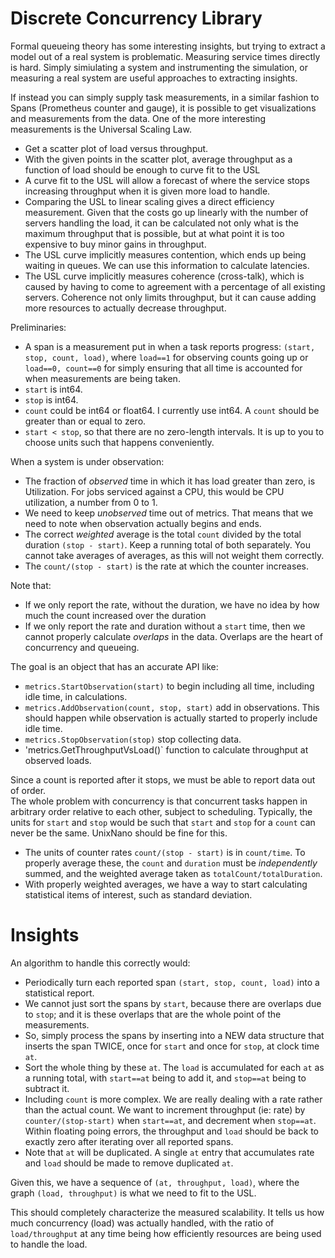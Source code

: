 Discrete Concurrency Library
===========================

Formal queueing theory has some interesting insights, but trying to extract a model out of a real system is problematic.
Measuring service times directly is hard.  Simply simiulating a system and instrumenting the simulation, or
measuring a real system are useful approaches to extracting insights.

If instead you can simply supply task measurements, in a similar fashion to Spans (Prometheus counter and gauge),
it is possible to get visualizations and measurements from the data.  One of the more interesting
measurements is the Universal Scaling Law.

- Get a scatter plot of load versus throughput.
- With the given points in the scatter plot, average throughput as a function of load should be enough to curve fit to the USL
- A curve fit to the USL will allow a forecast of where the service stops increasing throughput when it is given more load to handle.
- Comparing the USL to linear scaling gives a direct efficiency measurement.  Given that the costs go up linearly with the number of servers handling the load, it can be calculated not only what is the maximum throughput that is possible, but at what point it is too expensive to buy minor gains in throughput.
- The USL curve implicitly measures contention, which ends up being waiting in queues.  We can use this information to calculate latencies.
- The USL curve implicitly measures coherence (cross-talk), which is caused by having to come to agreement with a percentage of all existing servers.  Coherence not only limits throughput, but it can cause adding more resources to actually decrease throughput. 

Preliminaries:

- A span is a measurement put in when a task reports progress:  `(start, stop, count, load)`, where `load==1` for observing counts going up or `load==0, count==0` for simply ensuring that all time is accounted for when measurements are being taken.
- `start` is int64.
- `stop` is int64.
- `count` could be int64 or float64.  I currently use int64.  A `count` should be greater than or equal to zero.
- `start < stop`, so that there are no zero-length intervals.  It is up to you to choose units such that happens conveniently.

When a system is under observation:

- The fraction of _observed_ time in which it has load greater than zero, is Utilization.  For jobs serviced against a CPU, this would be CPU utilization, a number from 0 to 1.
- We need to keep _unobserved_ time out of metrics.  That means that we need to note when observation actually begins and ends.
- The correct _weighted_ average is the total `count` divided by the total duration `(stop - start)`.  Keep a running total of both separately.  You cannot take averages of averages, as this will not weight them correctly.
- The `count/(stop - start)` is the rate at which the counter increases.

Note that:

- If we only report the rate, without the duration, we have no idea by how much the count increased over the duration
- If we only report the rate and duration without a `start` time, then we cannot properly calculate _overlaps_ in the data.  Overlaps are the heart of concurrency and queueing.

The goal is an object that has an accurate API like:

- `metrics.StartObservation(start)` to begin including all time, including idle time, in calculations.
- `metrics.AddObservation(count, stop, start)` add in observations.  This should happen while observation is actually started to properly include idle time.
- `metrics.StopObservation(stop)`  stop collecting data.
- 'metrics.GetThroughputVsLoad()` function to calculate throughput at observed loads.

Since a count is reported after it stops, we must be able to report data out of order.  
The whole problem with concurrency is that concurrent tasks happen in arbitrary order relative to each other, subject to scheduling.
Typically, the units for `start` and `stop` would be such that `start` and `stop` for a `count` can never be the same.  UnixNano should be fine for this.

- The units of counter rates `count/(stop - start)` is in `count/time`.  To properly average these, the `count` and `duration` must be _independently_ summed, and the weighted average taken as `totalCount/totalDuration`.
- With properly weighted averages, we have a way to start calculating statistical items of interest, such as standard deviation.

Insights
============

An algorithm to handle this correctly would:

- Periodically turn each reported span `(start, stop, count, load)` into a statistical report.
- We cannot just sort the spans by `start`, because there are overlaps due to `stop`; and it is these overlaps that are the whole point of the measurements.
- So, simply process the spans by inserting into a NEW data structure that inserts the span TWICE, once for `start` and once for `stop`, at clock time `at`.
- Sort the whole thing by these `at`.  The `load` is accumulated for each `at` as a running total, with `start==at` being to add it, and `stop==at` being to subtract it.
- Including `count` is more complex.  We are really dealing with a rate rather than the actual count.  We want to increment throughput (ie: rate) by `counter/(stop-start)` when `start==at`, and decrement when `stop==at`.  Within floating poing errors, the throughput and `load` should be back to exactly zero after iterating over all reported spans.
- Note that `at` will be duplicated.  A single `at` entry that accumulates rate and `load` should be made to remove duplicated `at`.

Given this, we have a sequence of `(at, throughput, load)`, where the graph `(load, throughput)` is what we need to fit to the USL.

This should completely characterize the measured scalability.  It tells us how much concurrency (load) was actually handled, with the ratio of `load/throughput` at any time being how efficiently resources are being used to handle the load. 

